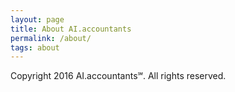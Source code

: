 ```yaml
---
layout: page
title: About AI.accountants
permalink: /about/
tags: about
---
```


Copyright 2016 AI.accountants℠. All rights reserved.
